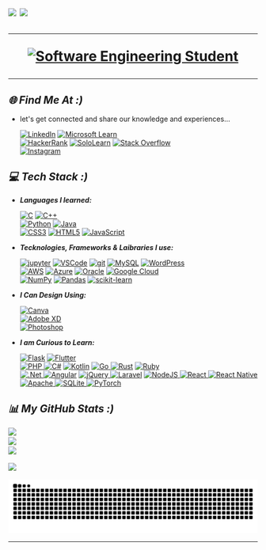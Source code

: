 <h1><img src="https://emojis.slackmojis.com/emojis/images/1531849430/4246/blob-sunglasses.gif?1531849430" width="50"/>
<img src="https://github.com/sciencepal/sciencepal/blob/master/assets/Hi.gif" width="50px">

---
    
    
<div align="center">
    <a href="https://git.io/typing-svg"><img src="https://readme-typing-svg.demolab.com?font=Courgette&color=4285F4&size=40&center=true&vCenter=true&width=600&&lines=HELLO+WORLD+:);I'm+Khawlah+Alshubati;studying+Software+Engineering;I’m+ interested+in+ML+and+AI;" alt="Software Engineering Student"></a>
</div>

    
---


## *🌐 Find Me At :)*
 -  let's get connected and share our knowledge and experiences... 
 
       [![LinkedIn](https://img.shields.io/badge/LinkedIn-4285F4.svg?style=for-the-badge&logo=linkedin&logoColor=white)](https://linkedin.com/in/khawlah-alshubati-b85919181) 
       [![Microsoft Learn](https://img.shields.io/badge/-Microsoft-4285F4?style=for-the-badge&logo=Microsoft&logoColor=white)](https://learn.microsoft.com/en-us/users/khawlahalshubati-5989/)<br>
       [![HackerRank](https://img.shields.io/badge/-Hackerrank-4285F4?style=for-the-badge&logo=hackerrank&logoColor=white)](https://www.hackerrank.com/khawlahalshubat1) 
       [![SoloLearn](https://img.shields.io/badge/Sololearn-4285F4.svg?style=for-the-badge&logo=Sololearn&logoColor=white)](https://www.sololearn.com/Profile/16067124/?ref=app)
       [![Stack Overflow](https://img.shields.io/badge/-Stackoverflow-4285F4?style=for-the-badge&logo=stack-overflow&logoColor=white)](https://stackoverflow.com/users/16822259/khawlah) <br>
       [![Instagram](https://img.shields.io/badge/Instagram-4285F4.svg?style=for-the-badge&logo=Instagram&logoColor=white)](https://instagram.com/kh0filtersphotography)
       

## *💻 Tech Stack :)*

- ***Languages I learned:***

  [![C](https://img.shields.io/badge/c-4285F4.svg?style=for-the-badge&logo=c&logoColor=white)](https://www.bloodshed.net)
  [![C++](https://img.shields.io/badge/c++-4285F4.svg?style=for-the-badge&logo=c%2B%2B&logoColor=white)](https://www.bloodshed.net) <br>
  [![Python](https://img.shields.io/badge/python-4285F4?style=for-the-badge&logo=python&logoColor=white)](https://www.python.org)
  [![Java](https://img.shields.io/badge/java-4285F4.svg?style=for-the-badge&logo=java&logoColor=white)](https://www.java.com) <br>
  [![CSS3](https://img.shields.io/badge/css3-4285F4.svg?style=for-the-badge&logo=css3&logoColor=white)](https://en.wikipedia.org/wiki/CSS)
  [![HTML5](https://img.shields.io/badge/html5-4285F4.svg?style=for-the-badge&logo=html5&logoColor=white)](https://en.wikipedia.org/wiki/HTML5)
  [![JavaScript](https://img.shields.io/badge/javascript-4285F4.svg?style=for-the-badge&logo=javascript&logoColor=white)](https://www.javascript.com)<br>


- ***Tecknologies, Frameworks & Laibraries I use:***

   [![jupyter](https://img.shields.io/badge/Jupyter-4285F4.svg?&style=for-the-badge&logo=Jupyter&logoColor=white)](https://jupyter.org)
   [![VSCode](https://img.shields.io/badge/VSCode-4285F4.svg?&style=for-the-badge&logo=Visual-Studio-Code&logoColor=white)](https://code.visualstudio.com)
   [![git](https://img.shields.io/badge/Git-4285F4?style=for-the-badge&logo=git&logoColor=white)](https://git-scm.com)
   [![MySQL](https://img.shields.io/badge/mysql-4285F4.svg?style=for-the-badge&logo=mysql&logoColor=white)](https://www.mysql.com)
   [![WordPress](https://img.shields.io/badge/WordPress-4285F4.svg?style=for-the-badge&logo=WordPress&logoColor=white)](https://www.mysql.com)<br>
   [![AWS](https://img.shields.io/badge/AWS-4285F4.svg?style=for-the-badge&logo=amazon-aws&logoColor=white)](https://aws.amazon.com) 
   [![Azure](https://img.shields.io/badge/azure-4285F4.svg?style=for-the-badge&logo=azure-devops&logoColor=white)](https://azure.microsoft.com)
   [![Oracle](https://img.shields.io/badge/Oracle-4285F4?style=for-the-badge&logo=oracle&logoColor=white)](https://www.oracle.com) 
   [![Google Cloud](https://img.shields.io/badge/Google%20Cloud-4285F4.svg?style=for-the-badge&logo=google-cloud&logoColor=white)](https://cloud.google.com) <br>
   [![NumPy](https://img.shields.io/badge/numpy-4285F4.svg?style=for-the-badge&logo=numpy&logoColor=white)](https://numpy.org) 
   [![Pandas](https://img.shields.io/badge/pandas-4285F4.svg?style=for-the-badge&logo=pandas&logoColor=white)](https://pandas.pydata.org)
   [![scikit-learn](https://img.shields.io/badge/scikit--learn-4285F4.svg?style=for-the-badge&logo=scikit-learn&logoColor=white)](https://scikit-learn.org) <br>
  
   


- ***I Can Design Using:*** 

   [![Canva](https://img.shields.io/badge/Canva-4285F4.svg?style=for-the-badge&logo=Canva&logoColor=white)](https://www.canva.com) <br>
   [![Adobe XD](https://img.shields.io/badge/Adobe-4285F4?style=for-the-badge&logo=Adobe%20XD&logoColor=white)](https://www.adobe.com/cy_en/products/xd.html)<br>
   [![Photoshop](https://img.shields.io/badge/photoshop-4285F4.svg?style=for-the-badge&logo=adobephotoshop&logoColor=white)](https://www.adobe.com/cy_en/products/photoshop.html) <br>

- ***I am Curious to Learn:*** 

    [![Flask](https://img.shields.io/badge/flask-4285F4.svg?style=for-the-badge&logo=flask&logoColor=white)](https://flask.palletsprojects.com)
    [![Flutter](https://img.shields.io/badge/Flutter-4285F4.svg?style=for-the-badge&logo=Flutter&logoColor=white)](https://flutter.dev/)<br> 
    [![PHP](https://img.shields.io/badge/php-4285F4.svg?style=for-the-badge&logo=php&logoColor=white) ](https://www.php.net)
    [![C#](https://img.shields.io/badge/c%23-4285F4.svg?style=for-the-badge&logo=c-sharp&logoColor=white)](https://learn.microsoft.com/en-us/dotnet/csharp)
    [![Kotlin](https://img.shields.io/badge/kotlin-4285F4.svg?style=for-the-badge&logo=kotlin&logoColor=white)](https://kotlinlang.org)
    [![Go](https://img.shields.io/badge/go-4285F4.svg?style=for-the-badge&logo=go&logoColor=white) ](https://go.dev)
    [![Rust](https://img.shields.io/badge/rust-4285F4.svg?style=for-the-badge&logo=rust&logoColor=white)](https://www.rust-lang.org)
    [![Ruby](https://img.shields.io/badge/ruby-4285F4.svg?style=for-the-badge&logo=ruby&logoColor=white) ](https://www.ruby-lang.org)<br>
    [![.Net](https://img.shields.io/badge/.NET-4285F4?style=for-the-badge&logo=.net&logoColor=white) ](https://dotnet.microsoft.com/en-us)
    [![Angular](https://img.shields.io/badge/angular-4285F4.svg?style=for-the-badge&logo=angular&logoColor=white)](https://angular.io) 
    [![jQuery](https://img.shields.io/badge/jquery-4285F4.svg?style=for-the-badge&logo=jquery&logoColor=white) ](https://jquery.com)
    [![Laravel](https://img.shields.io/badge/laravel-4285F4.svg?style=for-the-badge&logo=laravel&logoColor=white)](https://laravel.com) 
    [![NodeJS](https://img.shields.io/badge/node.js-4285F4?style=for-the-badge&logo=node.js&logoColor=white) ](https://nodejs.org)
    [![React](https://img.shields.io/badge/react-4285F4.svg?style=for-the-badge&logo=react&logoColor=white) ](https://reactjs.org)
    [![React Native](https://img.shields.io/badge/react_native-4285F4.svg?style=for-the-badge&logo=react&logoColor=white)](https://reactnative.dev) 
    [![Apache](https://img.shields.io/badge/apache-4285F4.svg?style=for-the-badge&logo=apache&logoColor=white) ](https://www.apache.org)
    [![SQLite](https://img.shields.io/badge/sqlite-4285F4.svg?style=for-the-badge&logo=sqlite&logoColor=white) ](https://www.sqlite.org/index.html)
    [![PyTorch](https://img.shields.io/badge/PyTorch-4285F4.svg?style=for-the-badge&logo=PyTorch&logoColor=white)](https://pytorch.org)<br>
    
    


## *📊 My GitHub Stats :)*

  <!-- ![](https://github-readme-stats.vercel.app/api?username=alshubati99&theme=material-palenight&hide_border=false&include_all_commits=true&count_private=true)<br/>
  ![](https://github-readme-streak-stats.herokuapp.com/?user=alshubati99&theme=material-palenight&hide_border=false)<br/> -->
<img src="https://github-readme-stats.vercel.app/api?username=alshubati99&show_icons=true&theme=github_dark"> <br>
<img src="https://github-readme-streak-stats.herokuapp.com?user=alshubati99&theme=github-dark-blue&date_format=M%20j%5B%2C%20Y%5D"> <br>
![](https://github-readme-stats.vercel.app/api/top-langs/?username=alshubati99&theme=github_dark&hide_border=false&include_all_commits=true&count_private=true&layout=default)

<!-- ## *✍️ Dev Ramdon Qoutes :)*

![](https://quotes-github-readme.vercel.app/api?type=horizontal&theme=dracula) 
------------------------------------------------------------------------------------------------------------- -->
[![](https://visitcount.itsvg.in/api?id=alshubati99&icon=2&color=1)](https://visitcount.itsvg.in)

<p align="center">
<img src="https://github.com/VishwaGauravIn/VishwaGauravIn/blob/output/github-contribution-grid-snake.svg">
</p>


  


---

    

